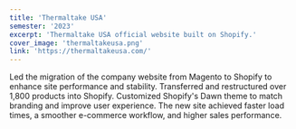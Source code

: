 ```yaml
---
title: 'Thermaltake USA'
semester: '2023'
excerpt: 'Thermaltake USA official website built on Shopify.'
cover_image: 'thermaltakeusa.png'
link: 'https://thermaltakeusa.com/'
---
```


Led the migration of the company website from Magento to Shopify to enhance site performance and stability. Transferred and restructured over 1,800 products into Shopify. Customized Shopify's Dawn theme to match branding and improve user experience. The new site achieved faster load times, a smoother e-commerce workflow, and higher sales performance.